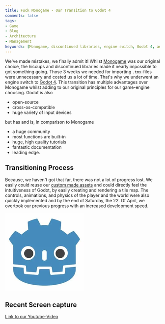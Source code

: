 ```yaml
---
title: Fuck Monogame - Our Transition to Godot 4
comments: false
tags:
- Game
- Blog
- Architecture
- Management
keywords: [Monogame, discontinued libraries, engine switch, Godot 4, advantages, open-source, cross-os-compatible, input devices, community, built-in functions, tutorials, documentation, leading edge, transitioning process, custom made assets, intuitiveness, tile map, controls, animations, physics, development speed]
---
```

We've made mistakes, we finally admit it!
Whilst [Monogame](https://www.monogame.net/showcase/) was our original choice, the hiccups and discontinued libraries made it nearly impossible to got something going. Those 3 weeks we needed for importing `.tmx`-files were unnecessary and costed us a lot of time. 
That's why we underwent an engine switch to [Godot 4](https://godotengine.org/).
This transition has multiple advantages over Monogame whilst adding to our original principles for our game-engine choosing.
Godot is also
- open-source
- cross-os-compatible
- huge variety of input devices

but has and is, in comparison to Monogame
- a huge community
- most functions are built-in
- huge, high quality tutorials
- fantastic documentation
- leading edge.

## Transitioning Process

Because, we haven't got that far, there was not a lot of progress lost. 
We easily could reuse our [custom made assets](notes/Graphical%20Process.md) and could directly feel the intuitiveness of Godot, by easily creating and rendering a tile map.
The controls, animations, and physics of the player and the world were also quickly implemented and by the end of Saturday, the 22. Of April, we overtook our previous progress with an increased development speed.

![](notes/images/godot_icon.webp)

## Recent Screen capture

[Link to our Youtube-Video](https://youtu.be/zui9eLelaBM)


